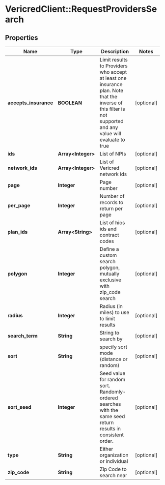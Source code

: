 # VericredClient::RequestProvidersSearch

## Properties
Name | Type | Description | Notes
------------ | ------------- | ------------- | -------------
**accepts_insurance** | **BOOLEAN** | Limit results to Providers who accept at least one insurance         plan.  Note that the inverse of this filter is not supported and         any value will evaluate to true | [optional] 
**ids** | **Array&lt;Integer&gt;** | List of NPIs | [optional] 
**network_ids** | **Array&lt;Integer&gt;** | List of Vericred network ids | [optional] 
**page** | **Integer** | Page number | [optional] 
**per_page** | **Integer** | Number of records to return per page | [optional] 
**plan_ids** | **Array&lt;String&gt;** | List of hios ids and contract codes | [optional] 
**polygon** | **Integer** | Define a custom search polygon, mutually exclusive with zip_code search | [optional] 
**radius** | **Integer** | Radius (in miles) to use to limit results | [optional] 
**search_term** | **String** | String to search by | [optional] 
**sort** | **String** | specify sort mode (distance or random) | [optional] 
**sort_seed** | **Integer** | Seed value for random sort. Randomly-ordered searches with the same seed return results in consistent order. | [optional] 
**type** | **String** | Either organization or individual | [optional] 
**zip_code** | **String** | Zip Code to search near | [optional] 


